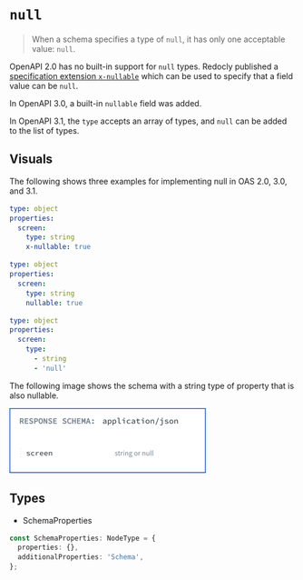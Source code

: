 # `null`

> When a schema specifies a type of `null`, it has only one acceptable value: `null`.

OpenAPI 2.0 has no built-in support for `null` types.
Redocly published a [specification extension `x-nullable`](https://redocly.com/docs-legacy/api-reference-docs/specification-extensions/x-nullable/) which can be used to specify that a field value can be `null`.

In OpenAPI 3.0, a built-in `nullable` field was added.

In OpenAPI 3.1, the `type` accepts an array of types, and `null` can be added to the list of types.

## Visuals

The following shows three examples for implementing null in OAS 2.0, 3.0, and 3.1.

```yaml OAS 2.0
type: object
properties:
  screen:
    type: string
    x-nullable: true
```
```yaml OAS 3.0
type: object
properties:
  screen:
    type: string
    nullable: true
```
```yaml OAS 3.1
type: object
properties:
  screen:
    type:
      - string
      - 'null'
```

The following image shows the schema with a string type of property that is also nullable.

![schema null](./images/schema-null.png)

## Types

- SchemaProperties

```ts
const SchemaProperties: NodeType = {
  properties: {},
  additionalProperties: 'Schema',
};
```
